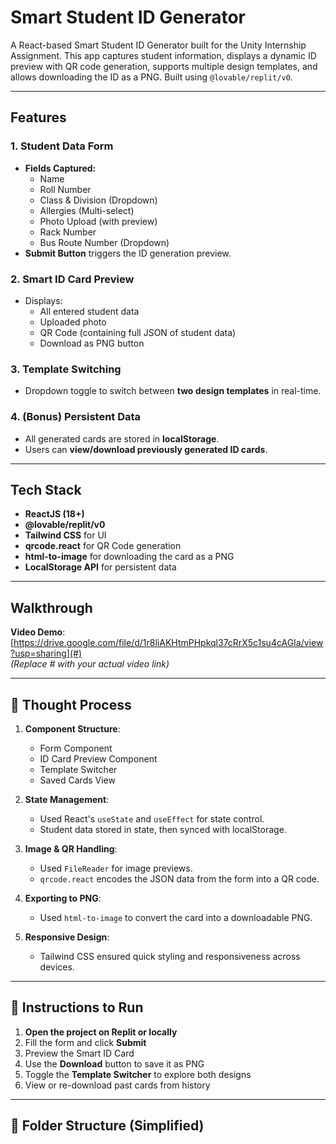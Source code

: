 # Smart Student ID Generator

A React-based Smart Student ID Generator built for the Unity Internship Assignment. This app captures student information, displays a dynamic ID preview with QR code generation, supports multiple design templates, and allows downloading the ID as a PNG. Built using `@lovable/replit/v0`.

---

##  Features

### 1.  Student Data Form
- **Fields Captured:**
  - Name
  - Roll Number
  - Class & Division (Dropdown)
  - Allergies (Multi-select)
  - Photo Upload (with preview)
  - Rack Number
  - Bus Route Number (Dropdown)
- **Submit Button** triggers the ID generation preview.

### 2.  Smart ID Card Preview
- Displays:
  - All entered student data
  - Uploaded photo
  - QR Code (containing full JSON of student data)
  - Download as PNG button

### 3.  Template Switching
- Dropdown toggle to switch between **two design templates** in real-time.

### 4. (Bonus) Persistent Data
- All generated cards are stored in **localStorage**.
- Users can **view/download previously generated ID cards**.

---

##  Tech Stack

- **ReactJS (18+)**
- **@lovable/replit/v0**
- **Tailwind CSS** for UI
- **qrcode.react** for QR Code generation
- **html-to-image** for downloading the card as a PNG
- **LocalStorage API** for persistent data

---

##  Walkthrough
 **Video Demo**: [https://drive.google.com/file/d/1r8liAKHtmPHpkql37cRrX5c1su4cAGIa/view?usp=sharing](#)  
*(Replace # with your actual video link)*

---

## 🧠 Thought Process

1. **Component Structure**:
   - Form Component
   - ID Card Preview Component
   - Template Switcher
   - Saved Cards View

2. **State Management**:
   - Used React's `useState` and `useEffect` for state control.
   - Student data stored in state, then synced with localStorage.

3. **Image & QR Handling**:
   - Used `FileReader` for image previews.
   - `qrcode.react` encodes the JSON data from the form into a QR code.

4. **Exporting to PNG**:
   - Used `html-to-image` to convert the card into a downloadable PNG.

5. **Responsive Design**:
   - Tailwind CSS ensured quick styling and responsiveness across devices.

---

## 📝 Instructions to Run

1. **Open the project on Replit or locally**  
2. Fill the form and click **Submit**  
3. Preview the Smart ID Card  
4. Use the **Download** button to save it as PNG  
5. Toggle the **Template Switcher** to explore both designs  
6. View or re-download past cards from history

---

## 📂 Folder Structure (Simplified)

